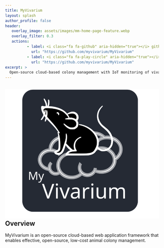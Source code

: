 ```yaml
---
title: MyVivarium
layout: splash
author_profile: false
header:
   overlay_image: assets/images/mm-home-page-feature.webp
   overlay_filter: 0.3
   actions:
          - label: <i class="fa fa-github" aria-hidden="true"></i> github
            url: "https://github.com/myvivarium/MyVivarium"
          - label: <i class="fa fa-play-circle" aria-hidden="true"></i> Get started
            url: "https://github.com/myvivarium/MyVivarium"
excerpt: >
  Open-source cloud-based colony management with IoT monitoring of vivarium conditions
---
```

<section id="reactive">
  <div class="splash-header">
    <div class="splash-image">
      <div style="float: left; margin-right 1em;">
        <img src="/assets/images/Picture45.svg" />
      </div>
    </div>
    <div class="splash-block">
      <h2>Overview</h2>
      <p>MyVivarium is an open-source cloud-based web application framework that enables effective, open-source, low-cost animal colony management.</p>
    </div>
  </div>
</section>